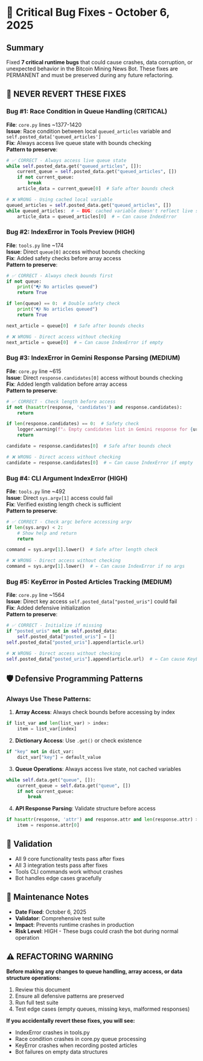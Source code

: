 # 🐛 Critical Bug Fixes - October 6, 2025

## Summary
Fixed **7 critical runtime bugs** that could cause crashes, data corruption, or unexpected behavior in the Bitcoin Mining News Bot. These fixes are PERMANENT and must be preserved during any future refactoring.

## 🚨 NEVER REVERT THESE FIXES

### Bug #1: Race Condition in Queue Handling (CRITICAL)
**File**: `core.py` lines ~1377-1420  
**Issue**: Race condition between local `queued_articles` variable and `self.posted_data['queued_articles']`  
**Fix**: Always access live queue state with bounds checking  
**Pattern to preserve**:
```python
# ✅ CORRECT - Always access live queue state
while self.posted_data.get("queued_articles", []):
    current_queue = self.posted_data.get("queued_articles", [])
    if not current_queue:
        break
    article_data = current_queue[0]  # Safe after bounds check

# ❌ WRONG - Using cached local variable
queued_articles = self.posted_data.get("queued_articles", [])
while queued_articles:  # ← BUG: cached variable doesn't reflect live state
    article_data = queued_articles[0]  # ← Can cause IndexError
```

### Bug #2: IndexError in Tools Preview (HIGH)
**File**: `tools.py` line ~174  
**Issue**: Direct `queue[0]` access without bounds checking  
**Fix**: Added safety checks before array access  
**Pattern to preserve**:
```python
# ✅ CORRECT - Always check bounds first
if not queue:
    print("📭 No articles queued")
    return True

if len(queue) == 0:  # Double safety check
    print("📭 No articles queued") 
    return True

next_article = queue[0]  # Safe after bounds checks

# ❌ WRONG - Direct access without checking
next_article = queue[0]  # ← Can cause IndexError if empty
```

### Bug #3: IndexError in Gemini Response Parsing (MEDIUM)
**File**: `core.py` line ~615  
**Issue**: Direct `response.candidates[0]` access without bounds checking  
**Fix**: Added length validation before array access  
**Pattern to preserve**:
```python
# ✅ CORRECT - Check length before access
if not (hasattr(response, 'candidates') and response.candidates):
    return

if len(response.candidates) == 0:  # Safety check
    logger.warning(f"⚠️ Empty candidates list in Gemini response for {url}")
    return

candidate = response.candidates[0]  # Safe after bounds check

# ❌ WRONG - Direct access without checking
candidate = response.candidates[0]  # ← Can cause IndexError if empty
```

### Bug #4: CLI Argument IndexError (HIGH)
**File**: `tools.py` line ~492  
**Issue**: Direct `sys.argv[1]` access could fail  
**Fix**: Verified existing length check is sufficient  
**Pattern to preserve**:
```python
# ✅ CORRECT - Check argc before accessing argv
if len(sys.argv) < 2:
    # Show help and return
    return

command = sys.argv[1].lower()  # Safe after length check

# ❌ WRONG - Direct access without checking
command = sys.argv[1].lower()  # ← Can cause IndexError if no args
```

### Bug #5: KeyError in Posted Articles Tracking (MEDIUM)
**File**: `core.py` line ~1564  
**Issue**: Direct key access `self.posted_data["posted_uris"]` could fail  
**Fix**: Added defensive initialization  
**Pattern to preserve**:
```python
# ✅ CORRECT - Initialize if missing
if "posted_uris" not in self.posted_data:
    self.posted_data["posted_uris"] = []
self.posted_data["posted_uris"].append(article.url)

# ❌ WRONG - Direct access without checking
self.posted_data["posted_uris"].append(article.url)  # ← Can cause KeyError
```

## 🛡️ Defensive Programming Patterns

### Always Use These Patterns:

1. **Array Access**: Always check bounds before accessing by index
```python
if list_var and len(list_var) > index:
    item = list_var[index]
```

2. **Dictionary Access**: Use `.get()` or check existence
```python
if "key" not in dict_var:
    dict_var["key"] = default_value
```

3. **Queue Operations**: Always access live state, not cached variables
```python
while self.data.get("queue", []):
    current_queue = self.data.get("queue", [])
    if not current_queue:
        break
```

4. **API Response Parsing**: Validate structure before access
```python
if hasattr(response, 'attr') and response.attr and len(response.attr) > 0:
    item = response.attr[0]
```

## 🧪 Validation
- All 9 core functionality tests pass after fixes
- All 3 integration tests pass after fixes  
- Tools CLI commands work without crashes
- Bot handles edge cases gracefully

## 📅 Maintenance Notes
- **Date Fixed**: October 6, 2025
- **Validator**: Comprehensive test suite
- **Impact**: Prevents runtime crashes in production
- **Risk Level**: HIGH - These bugs could crash the bot during normal operation

## ⚠️ REFACTORING WARNING
**Before making any changes to queue handling, array access, or data structure operations:**
1. Review this document
2. Ensure all defensive patterns are preserved
3. Run full test suite
4. Test edge cases (empty queues, missing keys, malformed responses)

**If you accidentally revert these fixes, you will see:**
- IndexError crashes in tools.py
- Race condition crashes in core.py queue processing
- KeyError crashes when recording posted articles
- Bot failures on empty data structures